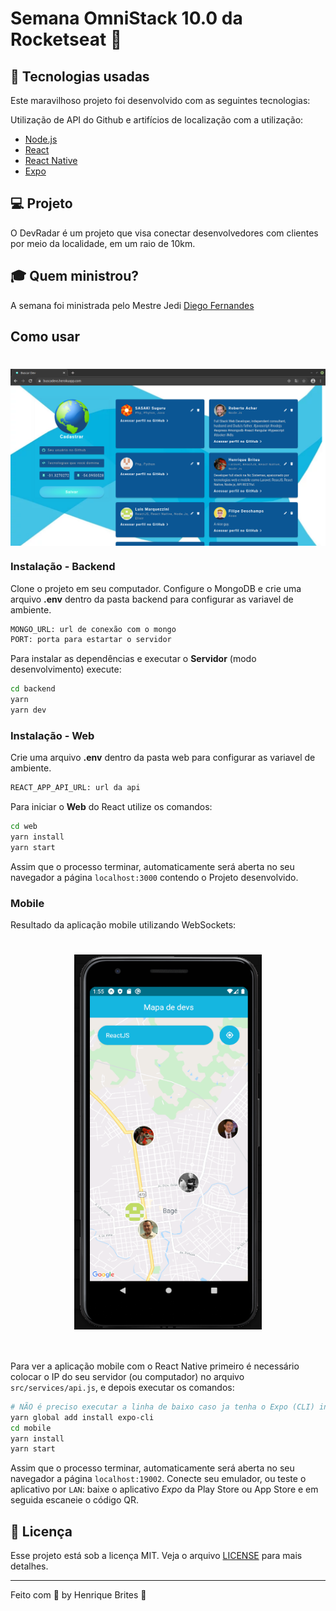 # Semana OmniStack 10.0 da Rocketseat :rocket:

## :rocket: Tecnologias usadas
Este maravilhoso projeto foi desenvolvido com as seguintes tecnologias:

Utilização de API do Github e artifícios de localização com a utilização:
- [Node.js](https://nodejs.org/en/)
- [React](https://reactjs.org)
- [React Native](https://facebook.github.io/react-native/)
- [Expo](https://expo.io/)

## :computer: Projeto

O DevRadar é um projeto que visa conectar desenvolvedores com clientes por meio da localidade, em um raio de 10km.

## :mortar_board: Quem ministrou?

A semana foi ministrada pelo Mestre Jedi [Diego Fernandes](https://github.com/diego3g)

## Como usar

<h1 align="center"><img align="center" alt="Frontend" src=".github/dev-radar-web.png" width="700"></img></h1>

### Instalação - Backend
Clone o projeto em seu computador. Configure o MongoDB e crie uma arquivo **.env** dentro da pasta  backend para configurar as variavel de ambiente.  

```bash
MONGO_URL: url de conexão com o mongo
PORT: porta para estartar o servidor 
```
Para instalar as dependências e executar o **Servidor** (modo desenvolvimento) execute:
```bash
cd backend
yarn
yarn dev
```

### Instalação - Web
 Crie uma arquivo **.env** dentro da pasta web para configurar as variavel de ambiente. 
  
 ```bash
REACT_APP_API_URL: url da api
```
Para iniciar o **Web** do React utilize os comandos:
```bash
cd web
yarn install
yarn start
```
Assim que o processo terminar, automaticamente será aberta no seu navegador a página `localhost:3000` contendo o Projeto desenvolvido.  

### Mobile

Resultado da aplicação mobile utilizando WebSockets:

<h1 align="center"><img align="center" alt="Mobile" src=".github/dev-radar-mobile.png" width="300" height="600"></img></h1>
<br>

Para ver a aplicação mobile com o React Native primeiro é necessário colocar o IP do seu servidor (ou computador) no arquivo `src/services/api.js`, e depois executar os comandos:
```bash
# NÃO é preciso executar a linha de baixo caso ja tenha o Expo (CLI) instalado
yarn global add install expo-cli
cd mobile
yarn install
yarn start
```
Assim que o processo terminar, automaticamente será aberta no seu navegador a página `localhost:19002`. Conecte seu emulador, ou teste o aplicativo por `LAN`: baixe o aplicativo *Expo* da Play Store ou App Store e em seguida escaneie o código QR.

## :memo: Licença

Esse projeto está sob a licença MIT. Veja o arquivo [LICENSE](LICENSE) para mais detalhes.

---

Feito com :blue_heart: by  Henrique Brites :wave:
